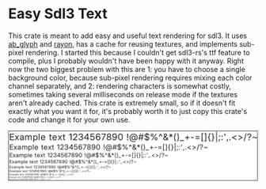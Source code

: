 # Easy Sdl3 Text

This crate is meant to add easy and useful text rendering for sdl3. It uses [ab_glyph](https://crates.io/crates/ab_glyph) and [rayon](https://crates.io/crates/rayon), has a cache for reusing textures, and implements sub-pixel rendering. I started this because I couldn't get sdl3-rs's ttf feature to compile, plus I probably wouldn't have been happy with it anyway. Right now the two biggest problem with this are 1: you have to choose a single background color, because sub-pixel rendering requires mixing each color channel separately, and 2: rendering characters is somewhat costly, sometimes taking several milliseconds on release mode if the textures aren't already cached. This crate is extremely small, so if it doesn't fit exactly what you want it for, it's probably worth it to just copy this crate's code and change it for your own use.

![Example Image](https://github.com/What42Pizza/easy-sdl3-text/blob/main/images/example.png?raw=true)